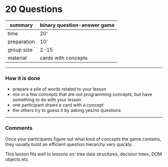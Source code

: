 
# 20 Questions

| summary     | binary question-answer game |
|-------------|----------------------------|
| time        | 20' |
| preparation | 10' |
| group size  | 2-15 |
| material    | cards with concepts |

----

### How it is done

* prepare a pile of words related to your lesson
* mix in a few concepts that are not programming concepts, but have something to do with your lesson
* one participant draws a card with a concept
* the others try to guess it by asking yes/no questions

----

### Comments

Once your participants figure out what kind of concepts the game contains, they usually build an efficient question hierarchy very quickly.

This lesson fits well to lessons on: tree data structures, decision trees, DOM objects etc.

